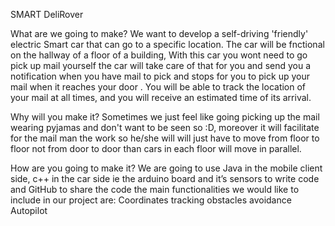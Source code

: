 SMART DeliRover

What are we going to make?
We want to develop a self-driving 'friendly' electric Smart car that can go to a specific location. The car will be fnctional on the hallway of a floor of a building, With this car you wont need to go pick up mail yourself the car will take care of that for you and send you a notification when you have mail to pick and stops for you to pick up your mail when it reaches your door . You will be able to track the location of your mail at all times, and you will receive an estimated time of its arrival.  

Why will you make it?
Sometimes we just feel like going picking up the mail wearing pyjamas and don't want to be seen so :D, moreover it will facilitate for the mail man the work so he/she will will just have to move from floor to floor not from door to door than cars in each floor will move in parallel. 

How are you going to make it?
We are going to use Java in the mobile client side, c++ in the car side ie the arduino board and it’s sensors to write code and GitHub to share the code the main functionalities we would like to include in our project are:
Coordinates tracking
obstacles avoidance   
Autopilot
